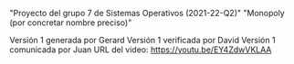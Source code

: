 "Proyecto del grupo 7 de Sistemas Operativos (2021-22-Q2)" 
"Monopoly (por concretar nombre preciso)" 

Versión 1 generada por Gerard
Versión 1 verificada por David
Versión 1 comunicada por Juan
URL del video: https://youtu.be/EY4ZdwVKLAA
